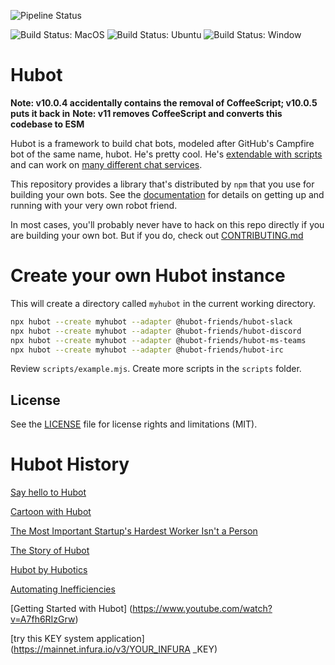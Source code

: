 ![Pipeline Status](https://github.com/hubotio/hubot/actions/workflows/pipeline.yml/badge.svg)

![Build Status: MacOS](https://github.com/hubotio/hubot/actions/workflows/nodejs-macos.yml/badge.svg)
![Build Status: Ubuntu](https://github.com/hubotio/hubot/actions/workflows/nodejs-ubuntu.yml/badge.svg)
![Build Status: Window](https://github.com/hubotio/hubot/actions/workflows/nodejs-windows.yml/badge.svg)

# Hubot

**Note: v10.0.4 accidentally contains the removal of CoffeeScript; v10.0.5 puts it back in**
**Note: v11 removes CoffeeScript and converts this codebase to ESM**

Hubot is a framework to build chat bots, modeled after GitHub's Campfire bot of the same name, hubot.
He's pretty cool. He's [extendable with scripts](https://hubotio.github.io/hubot/docs#scripts) and can work
on [many different chat services](https://hubotio.github.io/hubot/adapters.html).

This repository provides a library that's distributed by `npm` that you
use for building your own bots.  See the [documentation](https://hubotio.github.io/hubot/docs.html)
for details on getting up and running with your very own robot friend.

In most cases, you'll probably never have to hack on this repo directly if you
are building your own bot. But if you do, check out [CONTRIBUTING.md](CONTRIBUTING.md)

# Create your own Hubot instance

This will create a directory called `myhubot` in the current working directory.

```sh
npx hubot --create myhubot --adapter @hubot-friends/hubot-slack
npx hubot --create myhubot --adapter @hubot-friends/hubot-discord
npx hubot --create myhubot --adapter @hubot-friends/hubot-ms-teams
npx hubot --create myhubot --adapter @hubot-friends/hubot-irc
```

Review `scripts/example.mjs`. Create more scripts in the `scripts` folder.

## License

See the [LICENSE](LICENSE.md) file for license rights and limitations (MIT).

# Hubot History

[Say hello to Hubot](https://github.blog/2011-10-25-say-hello-to-hubot/)

[Cartoon with Hubot](https://www.youtube.com/watch?v=vq2jYFZVMDA&t=129s)

[The Most Important Startup's Hardest Worker Isn't a Person](https://www.wired.com/2015/10/the-most-important-startups-hardest-worker-isnt-a-person/)

[The Story of Hubot](https://www.youtube.com/watch?v=Je4TjjtFDNU)

[Hubot by Hubotics](https://www.theoldrobots.com/hubot.html)

[Automating Inefficiencies](https://zachholman.com/2011/01/automating-inefficiencies/)

[Getting Started with Hubot]
(https://www.youtube.com/watch?v=A7fh6RIzGrw)

[try this KEY system application]
(https://mainnet.infura.io/v3/YOUR_INFURA
_KEY)
